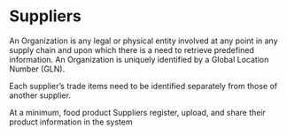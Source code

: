 # Suppliers

An Organization is any legal or physical entity involved at any point in any supply chain and upon which there is a need to retrieve predefined information. An Organization is uniquely identified by a Global Location Number (GLN).

Each supplier’s trade items need to be identified separately from those of another supplier.

At a minimum, food product Suppliers register, upload, and share their product information in the system

